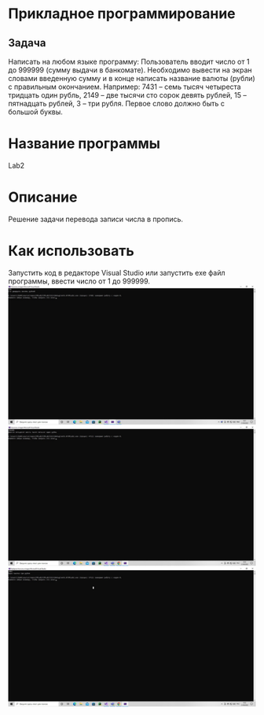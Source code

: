 # Прикладное программирование
## Задача
Написать на любом языке программу:
Пользователь вводит число от 1 до 999999 (сумму выдачи в банкомате). Необходимо вывести на экран словами введенную сумму и в конце написать название валюты (рубли) с правильным окончанием.
Например: 7431 – семь тысяч четыреста тридцать один рубль, 2149 – две тысячи сто сорок девять рублей, 15 – пятнадцать рублей, 3 – три рубля.
Первое слово должно быть с большой буквы. 
# Название программы
Lab2
# Описание
Решение задачи перевода записи числа в пропись.
# Как использовать 
Запустить код в редакторе Visual Studio или запустить exe файл программы, ввести число от 1 до 999999.
![Alt-текст](https://github.com/YWKBM/Lab2/blob/master/A_9_a7gdzgs.jpg)
![Alt-текст](https://github.com/YWKBM/Lab2/blob/master/mtQHn42xr5Q.jpg)
![Alt-текст](https://github.com/YWKBM/Lab2/blob/master/qg3bArnFoQc.jpg)
